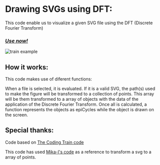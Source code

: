 # Drawing SVGs using DFT:

This code enable us to visualize a given SVG file using the DFT (Discrete Fourier Transform)

### *[Use now!](https://jkutkutarchive.github.io/JS-Drawing-SVGs-using-DFT/)*

![train example](https://cdn.jsdelivr.net/gh/Jkutkut/JS-Drawing-SVGs-using-DFT@master/resources/train.png)


## How it works:

This code makes use of diferent functions:

When a file is selected, it is evaluated. If it is a valid SVG, the path(s) used to make the figure will be transformed to a collection of points. This array will be them transformed to a array of objects with the data of the application of the Discrete Fourier Transform.
Once all is calculated, a function represents the objects as epiCycles while the object is drawn on the screen.


## Special thanks:

Code based on [The Coding Train code](https://thecodingtrain.com/CodingChallenges/130-fourier-transform-drawing.html)

This code has used [Mika-I's code](https://jsfiddle.net/mikatalk/o3yrwqpg/) as a reference to transform a svg to a array of points.

